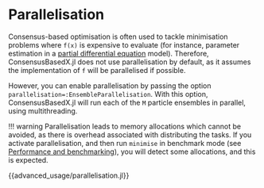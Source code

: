 # Parallelisation

Consensus-based optimisation is often used to tackle minimisation problems where `f(x)` is expensive to evaluate (for instance, parameter estimation in a [partial differential equation](https://en.wikipedia.org/wiki/Partial_differential_equation) model). Therefore, ConsensusBasedX.jl does not use parallelisation by default, as it assumes the implementation of `f` will be parallelised if possible.

However, you can enable parallelisation by passing the option `parallelisation=:EnsembleParallelisation`. With this option, ConsensusBasedX.jl will run each of the `M` particle ensembles in parallel, using multithreading.

!!! warning
    Parallelisation leads to memory allocations which cannot be avoided, as there is overhead associated with distributing the tasks. If you activate parallelisation, and then run `minimise` in benchmark mode (see [Performance and benchmarking](@ref)), you will detect some allocations, and this is expected.

{{advanced_usage/parallelisation.jl}}

